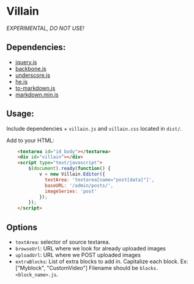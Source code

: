 Villain
=======

*EXPERIMENTAL, DO NOT USE!*

## Dependencies:

* [jquery.js](http://jquery.com/download/)
* [backbone.js](http://backbonejs.org/backbone-min.js)
* [underscore.js](http://underscorejs.org/underscore-min.js)
* [he.js](https://github.com/mathiasbynens/he)
* [to-markdown.js](https://github.com/domchristie/to-markdown)
* [markdown.min.js](https://github.com/evilstreak/markdown-js)

## Usage:

Include dependencies + `villain.js` and `villain.css` located in `dist/`.

Add to your HTML:

```html
    <textarea id="id_body"></textarea>
    <div id="villain"></div>
    <script type="text/javascript">
        $(document).ready(function() {
            v = new Villain.Editor({
              textArea: 'textarea[name="post[data]"]',
              baseURL: '/admin/posts/',
              imageSeries: 'post'
            });
        });
    </script>
```

## Options

  * `textArea`: selector of source textarea.
  * `browseUrl`: URL where we look for already uploaded images
  * `uploadUrl`: URL where we POST uploaded images
  * `extraBlocks`: List of extra blocks to add in. Capitalize each block. Ex: ["Myblock", "CustomVideo"] Filename should be `blocks.<block_name>.js`.